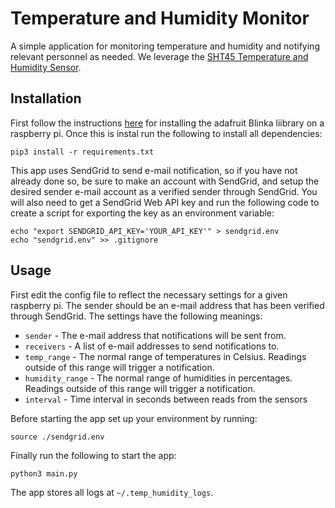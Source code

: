 # Temperature and Humidity Monitor
A simple application for monitoring temperature and humidity and notifying relevant personnel as needed. We leverage the [SHT45 Temperature and Humidity Sensor](https://www.adafruit.com/product/5665).

## Installation
First follow the instructions [here](https://learn.adafruit.com/circuitpython-on-raspberrypi-linux/installing-circuitpython-on-raspberry-pi) for installing the adafruit Blinka liibrary on a raspberry pi. Once this is instal run the following to install all dependencies:

```
pip3 install -r requirements.txt
```

This app uses SendGrid to send e-mail notification, so if you have not already done so, be sure to make an account with SendGrid, and setup the desired sender e-mail account as a verified sender through SendGrid. You will also need to get a SendGrid Web API key and run the following code to create a script for exporting the key as an environment variable:

```
echo "export SENDGRID_API_KEY='YOUR_API_KEY'" > sendgrid.env
echo "sendgrid.env" >> .gitignore
```



## Usage
First edit the config file to reflect the necessary settings for a given raspberry pi. The sender should be an e-mail address that has been verified through SendGrid. The settings have the following meanings:

* `sender` - The e-mail address that notifications will be sent from.
* `receivers` - A list of e-mail addresses to send notifications to.
* `temp_range` - The normal range of temperatures in Celsius. Readings outside of this range will trigger a notification.
* `humidity_range` - The normal range of humidities in percentages. Readings outside of this range will trigger a notification.
* `interval` - Time interval in seconds between reads from the sensors


Before starting the app set up your environment by running:

```
source ./sendgrid.env
```

Finally run the following to start the app:

```
python3 main.py
```

The app stores all logs at `~/.temp_humidity_logs`.

